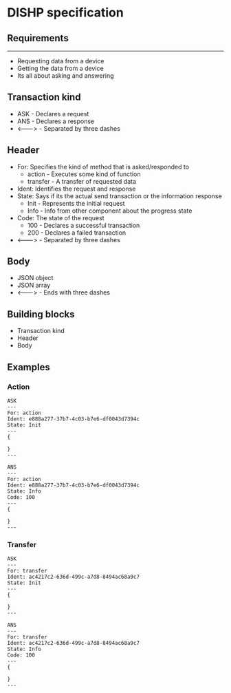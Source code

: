 # DISHP specification 

## Requirements
---
- Requesting data from a device 
- Getting the data from a device 
- Its all about asking and answering 
  
## Transaction kind
- ASK - Declares a request 
- ANS - Declares a response 
- <---> - Separated by three dashes 
  
## Header
- For: Specifies the kind of method that is asked/responded to 
  - action - Executes some kind of function
  - transfer - A transfer of requested data
- Ident: Identifies the request and response 
- State: Says if its the actual send transaction or the information response 
  - Init - Represents the initial request 
  - Info - Info from other component about the progress state 
- Code: The state of the request 
   - 100 - Declares a successful transaction
   - 200 - Declares a failed transaction 
- <---> - Separated by three dashes

## Body 
- JSON object 
- JSON array 
- <---> - Ends with three dashes 

## Building blocks 
- Transaction kind
- Header 
- Body 

## Examples
### Action
```
ASK
---
For: action 
Ident: e888a277-37b7-4c03-b7e6-df0043d7394c
State: Init
---
{
    
}
---
```

```
ANS
---
For: action 
Ident: e888a277-37b7-4c03-b7e6-df0043d7394c
State: Info 
Code: 100
---
{

}
---
```

### Transfer
```
ASK
---
For: transfer
Ident: ac4217c2-636d-499c-a7d8-8494ac68a9c7
State: Init 
---
{

}
---
```

```
ANS
---
For: transfer
Ident: ac4217c2-636d-499c-a7d8-8494ac68a9c7
State: Info
Code: 100
---
{

}
---
```
